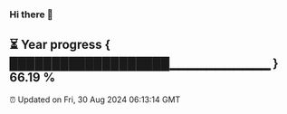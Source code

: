### Hi there 👋
⏳ Year progress { ███████████████████▁▁▁▁▁▁▁▁▁▁▁ } 66.19 %
---
⏰ Updated on Fri, 30 Aug 2024 06:13:14 GMT

